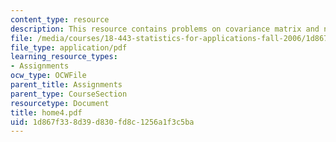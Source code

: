```yaml
---
content_type: resource
description: This resource contains problems on covariance matrix and normal distribution.
file: /media/courses/18-443-statistics-for-applications-fall-2006/1d867f338d39d830fd8c1256a1f3c5ba_home4.pdf
file_type: application/pdf
learning_resource_types:
- Assignments
ocw_type: OCWFile
parent_title: Assignments
parent_type: CourseSection
resourcetype: Document
title: home4.pdf
uid: 1d867f33-8d39-d830-fd8c-1256a1f3c5ba
---
```

